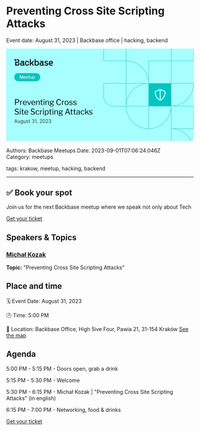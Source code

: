 # Preventing Cross Site Scripting Attacks

Event date: August 31, 2023 | Backbase office | hacking, backend

![](assets/placeholder.webp)

Authors: Backbase Meetups
Date: 2023-09-01T07:06:24.046Z  
Category: meetups

tags: krakow, meetup, hacking, backend
 
--- 

## ✅ Book your spot

Join us for the next Backbase meetup where we speak not only about Tech

[Get your ticket](https://www.meetup.com/backbase-meetups/)

## Speakers & Topics

### [Michał Kozak ](https://www.linkedin.com/in/mkozak/)
**Topic:** "Preventing Cross Site Scripting Attacks"

## Place and time

🗓️ Event Date: August 31, 2023

🕑 Time: 5:00  PM

📍 Location: Backbase Office, High 5ive Four, Pawia 21, 31-154 Kraków
[See the map](https://maps.app.goo.gl/UWpwQ9zNaJBxPLEV9)

## Agenda

5:00 PM - 5:15 PM - Doors open, grab a drink

5:15 PM - 5:30 PM - Welcome

5:30 PM - 6:15 PM - Michał Kozak | "Preventing Cross Site Scripting Attacks" (in english)

6:15 PM - 7:00 PM - Networking, food & drinks

[Get your ticket](https://www.meetup.com/backbase-meetups/)
